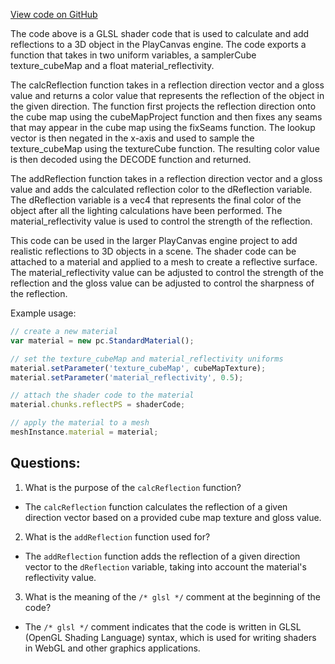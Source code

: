 [View code on GitHub](https://github.com/playcanvas/engine/src/scene/shader-lib/chunks/lit/frag/reflectionCube.js)

The code above is a GLSL shader code that is used to calculate and add reflections to a 3D object in the PlayCanvas engine. The code exports a function that takes in two uniform variables, a samplerCube texture_cubeMap and a float material_reflectivity. 

The calcReflection function takes in a reflection direction vector and a gloss value and returns a color value that represents the reflection of the object in the given direction. The function first projects the reflection direction onto the cube map using the cubeMapProject function and then fixes any seams that may appear in the cube map using the fixSeams function. The lookup vector is then negated in the x-axis and used to sample the texture_cubeMap using the textureCube function. The resulting color value is then decoded using the DECODE function and returned.

The addReflection function takes in a reflection direction vector and a gloss value and adds the calculated reflection color to the dReflection variable. The dReflection variable is a vec4 that represents the final color of the object after all the lighting calculations have been performed. The material_reflectivity value is used to control the strength of the reflection.

This code can be used in the larger PlayCanvas engine project to add realistic reflections to 3D objects in a scene. The shader code can be attached to a material and applied to a mesh to create a reflective surface. The material_reflectivity value can be adjusted to control the strength of the reflection and the gloss value can be adjusted to control the sharpness of the reflection. 

Example usage:

```javascript
// create a new material
var material = new pc.StandardMaterial();

// set the texture_cubeMap and material_reflectivity uniforms
material.setParameter('texture_cubeMap', cubeMapTexture);
material.setParameter('material_reflectivity', 0.5);

// attach the shader code to the material
material.chunks.reflectPS = shaderCode;

// apply the material to a mesh
meshInstance.material = material;
```
## Questions: 
 1. What is the purpose of the `calcReflection` function?
- The `calcReflection` function calculates the reflection of a given direction vector based on a provided cube map texture and gloss value.

2. What is the `addReflection` function used for?
- The `addReflection` function adds the reflection of a given direction vector to the `dReflection` variable, taking into account the material's reflectivity value.

3. What is the meaning of the `/* glsl */` comment at the beginning of the code?
- The `/* glsl */` comment indicates that the code is written in GLSL (OpenGL Shading Language) syntax, which is used for writing shaders in WebGL and other graphics applications.